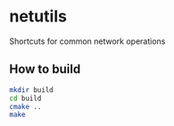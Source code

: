 # netutils
Shortcuts for common  network operations

## How to build
```bash
mkdir build
cd build
cmake ..
make
```
